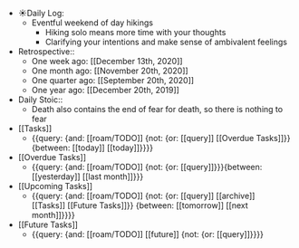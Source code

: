 - ☀️Daily Log:
    - Eventful weekend of day hikings
        - Hiking solo means more time with your thoughts
        - Clarifying your intentions and make sense of ambivalent feelings
- Retrospective::
    - One week ago: [[December 13th, 2020]]
    - One month ago: [[November 20th, 2020]]
    - One quarter ago: [[September 20th, 2020]]
    - One year ago: [[December 20th, 2019]]
- Daily Stoic::
    - Death also contains the end of fear for death, so there is nothing to fear
- [[Tasks]]
    - {{query: {and: [[roam/TODO]] {not: {or: [[query]] [[Overdue Tasks]]}} {between: [[today]] [[today]]}}}}
- [[Overdue Tasks]]
    - {{query: {and: [[roam/TODO]] {not: {or: [[query]]}}}{between: [[yesterday]] [[last month]]}}}
- [[Upcoming Tasks]]
    - {{query: {and: [[roam/TODO]] {not: {or: [[query]] [[archive]] [[Tasks]] [[Future Tasks]]}} {between: [[tomorrow]] [[next month]]}}}}
- [[Future Tasks]]
    - {{query: {and: [[roam/TODO]] [[future]] {not: {or: [[query]]}}}}
